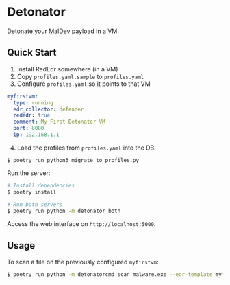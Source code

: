 # Detonator

Detonate your MalDev payload in a VM. 


## Quick Start

1) Install RedEdr somewhere (in a VM)
2) Copy `profiles.yaml.sample` to `profiles.yaml`
3) Configure `profiles.yaml` so it points to that VM

```yaml
myfirstvm:
  type: running
  edr_collector: defender
  rededr: true
  comment: My First Detonator VM
  port: 8080
  ip: 192.168.1.1
```

4) Load the profiles from `profiles.yaml` into the DB:
```
$ poetry run python3 migrate_to_profiles.py
```


Run the server:
```bash
# Install dependencies
$ poetry install

# Run both servers
$ poetry run python -m detonator both
```

Access the web interface on `http://localhost:5000`.


## Usage

To scan a file on the previously configured `myfirstvm`:

```bash
$ poetry run python -m detonatorcmd scan malware.exe --edr-template myfirstvm
```

